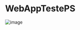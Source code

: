# WebAppTestePS

![image](https://github.com/AugustoOmena/Autorization_Using_Identity/assets/122471298/2a94f8aa-2f90-4143-91b6-10f4196df73a)
